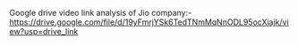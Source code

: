 Google drive video link analysis of Jio company:-https://drive.google.com/file/d/19yFmrjYSk6TedTNmMqNnODL95ocXiajk/view?usp=drive_link
